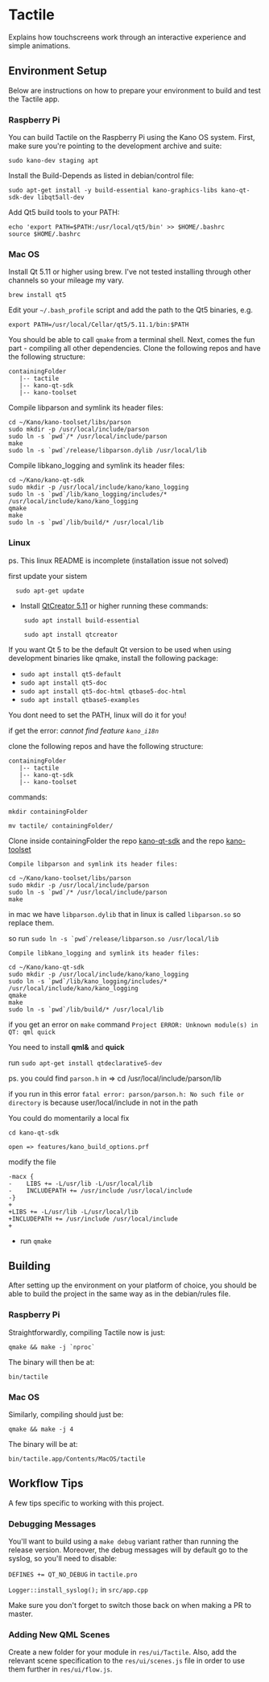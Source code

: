 # Tactile

Explains how touchscreens work through an interactive experience and simple
animations.

## Environment Setup

Below are instructions on how to prepare your environment to build and test
the Tactile app.

### Raspberry Pi

You can build Tactile on the Raspberry Pi using the Kano OS system.
First, make sure you're pointing to the development archive and suite:

`sudo kano-dev staging apt`

Install the Build-Depends as listed in debian/control file:

`sudo apt-get install -y build-essential kano-graphics-libs kano-qt-sdk-dev libqt5all-dev`

Add Qt5 build tools to your PATH:

```
echo 'export PATH=$PATH:/usr/local/qt5/bin' >> $HOME/.bashrc
source $HOME/.bashrc
```

### Mac OS

Install Qt 5.11 or higher using brew. I've not tested installing through other
channels so your mileage my vary.

`brew install qt5`

Edit your `~/.bash_profile` script and add the path to the Qt5 binaries, e.g.

`export PATH=/usr/local/Cellar/qt5/5.11.1/bin:$PATH`

You should be able to call `qmake` from a terminal shell.
Next, comes the fun part - compiling all other dependencies. Clone the following
repos and have the following structure:

```
containingFolder
   |-- tactile
   |-- kano-qt-sdk
   |-- kano-toolset
```

Compile libparson and symlink its header files:

```
cd ~/Kano/kano-toolset/libs/parson
sudo mkdir -p /usr/local/include/parson
sudo ln -s `pwd`/* /usr/local/include/parson
make
sudo ln -s `pwd`/release/libparson.dylib /usr/local/lib
```

Compile libkano_logging and symlink its header files:

```
cd ~/Kano/kano-qt-sdk
sudo mkdir -p /usr/local/include/kano/kano_logging
sudo ln -s `pwd`/lib/kano_logging/includes/* /usr/local/include/kano/kano_logging
qmake
make
sudo ln -s `pwd`/lib/build/* /usr/local/lib
```

### Linux

ps. This linux README is incomplete (installation issue not solved)

first update your sistem

      sudo apt-get update

- Install [QtCreator 5.11](https://www.lucidar.me/en/dev-c-cpp/how-to-install-qt-creator-on-ubuntu-18-04/) or higher running these commands:

       sudo apt install build-essential

       sudo apt install qtcreator

If you want Qt 5 to be the default Qt version to be used when using development binaries like qmake, install the following package:

- `sudo apt install qt5-default`
- `sudo apt install qt5-doc`
- `sudo apt install qt5-doc-html qtbase5-doc-html`
- `sudo apt install qtbase5-examples`

You dont need to set the PATH, linux will do it for you!

if get the error: *cannot find feature `kano_i18n`*

clone the following
repos and have the following structure:

```git
containingFolder
   |-- tactile
   |-- kano-qt-sdk
   |-- kano-toolset
```

commands:

`mkdir containingFolder`

`mv tactile/ containingFolder/`

Clone inside containingFolder the repo [kano-qt-sdk](https://github.com/KanoComputing/kano-qt-sdk) and the repo [kano-toolset](https://github.com/KanoComputing/kano-toolset)

```git
Compile libparson and symlink its header files:

cd ~/Kano/kano-toolset/libs/parson
sudo mkdir -p /usr/local/include/parson
sudo ln -s `pwd`/* /usr/local/include/parson
make

```

in mac we have `libparson.dylib` that in linux is called `libparson.so`
so replace them.

so run ```sudo ln -s `pwd`/release/libparson.so /usr/local/lib```

```git
Compile libkano_logging and symlink its header files:

cd ~/Kano/kano-qt-sdk
sudo mkdir -p /usr/local/include/kano/kano_logging
sudo ln -s `pwd`/lib/kano_logging/includes/* /usr/local/include/kano/kano_logging
qmake
make
sudo ln -s `pwd`/lib/build/* /usr/local/lib
```

if you get an error on `make` command
`Project ERROR: Unknown module(s) in QT: qml quick`

You need to install **qml&** and **quick**

run `sudo apt-get install qtdeclarative5-dev`

ps. you could find `parson.h` in => cd /usr/local/include/parson/lib

if you run in this error `fatal error: parson/parson.h: No such file or directory` is because user/local/include in not in the path

You could do momentarily a local fix

```git
cd kano-qt-sdk

open => features/kano_build_options.prf

```

modify the file

```git
-macx {
-    LIBS += -L/usr/lib -L/usr/local/lib
-    INCLUDEPATH += /usr/include /usr/local/include
-}
+
+LIBS += -L/usr/lib -L/usr/local/lib
+INCLUDEPATH += /usr/include /usr/local/include
+

```

- run `qmake`

## Building

After setting up the environment on your platform of choice, you should be able
to build the project in the same way as in the debian/rules file.

### Raspberry Pi

Straightforwardly, compiling Tactile now is just:

```
qmake && make -j `nproc`
```

The binary will then be at:

`bin/tactile`

### Mac OS

Similarly, compiling should just be:

`qmake && make -j 4`

The binary will be at:

`bin/tactile.app/Contents/MacOS/tactile`

## Workflow Tips

A few tips specific to working with this project.

### Debugging Messages

You'll want to build using a `make debug` variant rather than running the
release version. Moreover, the debug messages will by default go to the
syslog, so you'll need to disable:

`DEFINES += QT_NO_DEBUG` in `tactile.pro`

`Logger::install_syslog();` in `src/app.cpp`

Make sure you don't forget to switch those back on when making a PR to master.

### Adding New QML Scenes

Create a new folder for your module in `res/ui/Tactile`. Also, add the relevant
scene specification to the `res/ui/scenes.js` file in order to use them further
in `res/ui/flow.js`.
